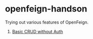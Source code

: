 # openfeign-handson

Trying out various features of OpenFeign.

1. [Basic CRUD without Auth](src/main/java/org/zenith/openfeignHandson/client/UserClient.java)